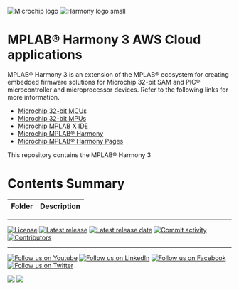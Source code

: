 ![Microchip logo](https://raw.githubusercontent.com/wiki/Microchip-MPLAB-Harmony/Microchip-MPLAB-Harmony.github.io/images/microchip_logo.png)
![Harmony logo small](https://raw.githubusercontent.com/wiki/Microchip-MPLAB-Harmony/Microchip-MPLAB-Harmony.github.io/images/microchip_mplab_harmony_logo_small.png)

# MPLAB® Harmony 3 AWS Cloud applications

MPLAB® Harmony 3 is an extension of the MPLAB® ecosystem for creating
embedded firmware solutions for Microchip 32-bit SAM and PIC® microcontroller
and microprocessor devices.  Refer to the following links for more information.

- [Microchip 32-bit MCUs](https://www.microchip.com/design-centers/32-bit)
- [Microchip 32-bit MPUs](https://www.microchip.com/design-centers/32-bit-mpus)
- [Microchip MPLAB X IDE](https://www.microchip.com/mplab/mplab-x-ide)
- [Microchip MPLAB® Harmony](https://www.microchip.com/mplab/mplab-harmony)
- [Microchip MPLAB® Harmony Pages](https://microchip-mplab-harmony.github.io/)

This repository contains the MPLAB® Harmony 3

# Contents Summary

| Folder     | Description                                               |
| ---        | ---                                                       |


____

[![License](https://img.shields.io/badge/license-Harmony%20license-orange.svg)](https://github.com/Microchip-MPLAB-Harmony/aws_cloud/blob/master/mplab_harmony_license.md)
[![Latest release](https://img.shields.io/github/release/Microchip-MPLAB-Harmony/aws_cloud.svg)](https://github.com/Microchip-MPLAB-Harmony/aws_cloud/releases/latest)
[![Latest release date](https://img.shields.io/github/release-date/Microchip-MPLAB-Harmony/aws_cloud.svg)](https://github.com/Microchip-MPLAB-Harmony/aws_cloud/releases/latest)
[![Commit activity](https://img.shields.io/github/commit-activity/y/Microchip-MPLAB-Harmony/aws_cloud.svg)](https://github.com/Microchip-MPLAB-Harmony/aws_cloud/graphs/commit-activity)
[![Contributors](https://img.shields.io/github/contributors-anon/Microchip-MPLAB-Harmony/aws_cloud.svg)]()

____

[![Follow us on Youtube](https://img.shields.io/badge/Youtube-Follow%20us%20on%20Youtube-red.svg)](https://www.youtube.com/user/MicrochipTechnology)
[![Follow us on LinkedIn](https://img.shields.io/badge/LinkedIn-Follow%20us%20on%20LinkedIn-blue.svg)](https://www.linkedin.com/company/microchip-technology)
[![Follow us on Facebook](https://img.shields.io/badge/Facebook-Follow%20us%20on%20Facebook-blue.svg)](https://www.facebook.com/microchiptechnology/)
[![Follow us on Twitter](https://img.shields.io/twitter/follow/MicrochipTech.svg?style=social)](https://twitter.com/MicrochipTech)

[![](https://img.shields.io/github/stars/Microchip-MPLAB-Harmony/aws_cloud.svg?style=social)]()
[![](https://img.shields.io/github/watchers/Microchip-MPLAB-Harmony/aws_cloud.svg?style=social)]()


